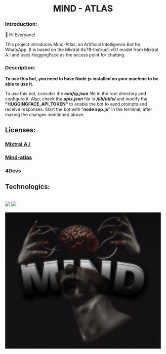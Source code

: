 <h1 align='center'><b>MIND - ATLAS</b></h1>

### Introduction:
<p>👋 Hi Everyone!</p>
<p>This project introduces Mind-Atlas, an Artificial Intelligence Bot for WhatsApp. It is based on the Mixtral-8x7B-Instruct-v0.1 model from Mixtral A.I and uses HuggingFace as the access point for chatting.</p>

### Description:

<p><strong>To use this bot, you need to have Node.js installed on your machine to be able to use it.</strong></p>

<p>To use this bot, consider the <strong><cite>config.json</cite></strong> file in the root directory and configure it. Also, check the <strong><cite>apis.json</cite></strong> file in <strong><cite>/lib/utils/</cite></strong> and modify the <strong>"HUGGINGFACE_API_TOKEN"</strong> to enable the bot to send prompts and receive responses. Start the bot with "<strong>node app.js</strong>" in the terminal, after making the changes mentioned above.</p>

## Licenses:

### [Mixtral A.I](https://docs.mistral.ai/getting-started/models/weights/#license)
### [Mind-atlas](./license.txt)
### [4Devs](https://www.4devs.com.br/termos_de_uso)

## Technologics:

<div><br/>
<img margin="5px" src="https://img.shields.io/badge/Node.js-43853D?style=for-the-badge&logo=node.js&logoColor=white">
<img margin="5px" src="https://img.shields.io/badge/WhatsApp-25D366?style=for-the-badge&logo=whatsapp&logoColor=white">
</div>
<br>
<img src="./lib/images/logo.jpg">